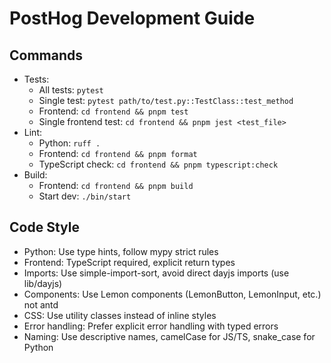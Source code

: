 # PostHog Development Guide

## Commands
- Tests: 
  - All tests: `pytest`
  - Single test: `pytest path/to/test.py::TestClass::test_method`
  - Frontend: `cd frontend && pnpm test`
  - Single frontend test: `cd frontend && pnpm jest <test_file>`
- Lint: 
  - Python: `ruff .` 
  - Frontend: `cd frontend && pnpm format`
  - TypeScript check: `cd frontend && pnpm typescript:check`
- Build:
  - Frontend: `cd frontend && pnpm build`
  - Start dev: `./bin/start`

## Code Style
- Python: Use type hints, follow mypy strict rules
- Frontend: TypeScript required, explicit return types
- Imports: Use simple-import-sort, avoid direct dayjs imports (use lib/dayjs)
- Components: Use Lemon components (LemonButton, LemonInput, etc.) not antd
- CSS: Use utility classes instead of inline styles
- Error handling: Prefer explicit error handling with typed errors
- Naming: Use descriptive names, camelCase for JS/TS, snake_case for Python
